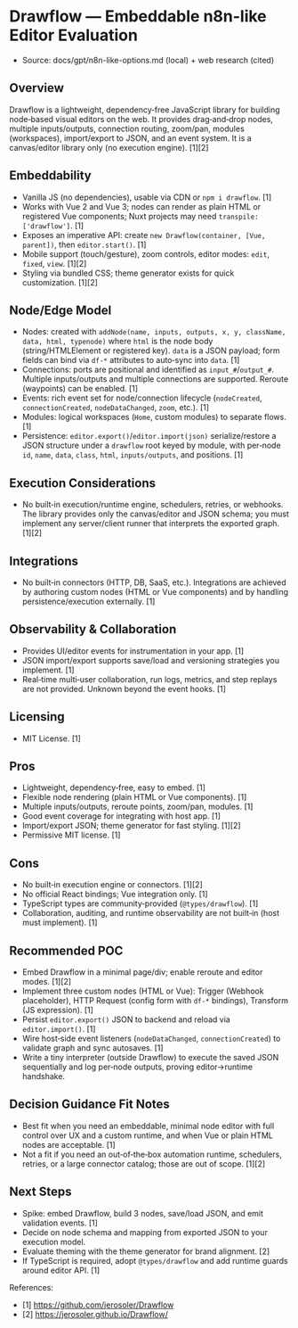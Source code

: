 # Drawflow — Embeddable n8n-like Editor Evaluation

- Source: docs/gpt/n8n-like-options.md (local) + web research (cited)

## Overview

Drawflow is a lightweight, dependency‑free JavaScript library for building node‑based visual editors on the web. It provides drag‑and‑drop nodes, multiple inputs/outputs, connection routing, zoom/pan, modules (workspaces), import/export to JSON, and an event system. It is a canvas/editor library only (no execution engine). [1][2]

## Embeddability

- Vanilla JS (no dependencies), usable via CDN or `npm i drawflow`. [1]
- Works with Vue 2 and Vue 3; nodes can render as plain HTML or registered Vue components; Nuxt projects may need `transpile: ['drawflow']`. [1]
- Exposes an imperative API: create `new Drawflow(container, [Vue, parent])`, then `editor.start()`. [1]
- Mobile support (touch/gesture), zoom controls, editor modes: `edit`, `fixed`, `view`. [1][2]
- Styling via bundled CSS; theme generator exists for quick customization. [1][2]

## Node/Edge Model

- Nodes: created with `addNode(name, inputs, outputs, x, y, className, data, html, typenode)` where `html` is the node body (string/HTMLElement or registered key). `data` is a JSON payload; form fields can bind via `df-*` attributes to auto‑sync into `data`. [1]
- Connections: ports are positional and identified as `input_#`/`output_#`. Multiple inputs/outputs and multiple connections are supported. Reroute (waypoints) can be enabled. [1]
- Events: rich event set for node/connection lifecycle (`nodeCreated`, `connectionCreated`, `nodeDataChanged`, `zoom`, etc.). [1]
- Modules: logical workspaces (`Home`, custom modules) to separate flows. [1]
- Persistence: `editor.export()`/`editor.import(json)` serialize/restore a JSON structure under a `drawflow` root keyed by module, with per‑node `id`, `name`, `data`, `class`, `html`, `inputs/outputs`, and positions. [1]

## Execution Considerations

- No built‑in execution/runtime engine, schedulers, retries, or webhooks. The library provides only the canvas/editor and JSON schema; you must implement any server/client runner that interprets the exported graph. [1][2]

## Integrations

- No built‑in connectors (HTTP, DB, SaaS, etc.). Integrations are achieved by authoring custom nodes (HTML or Vue components) and by handling persistence/execution externally. [1]

## Observability & Collaboration

- Provides UI/editor events for instrumentation in your app. [1]
- JSON import/export supports save/load and versioning strategies you implement. [1]
- Real‑time multi‑user collaboration, run logs, metrics, and step replays are not provided. Unknown beyond the event hooks. [1]

## Licensing

- MIT License. [1]

## Pros

- Lightweight, dependency‑free, easy to embed. [1]
- Flexible node rendering (plain HTML or Vue components). [1]
- Multiple inputs/outputs, reroute points, zoom/pan, modules. [1]
- Good event coverage for integrating with host app. [1]
- Import/export JSON; theme generator for fast styling. [1][2]
- Permissive MIT license. [1]

## Cons

- No built‑in execution engine or connectors. [1][2]
- No official React bindings; Vue integration only. [1]
- TypeScript types are community‑provided (`@types/drawflow`). [1]
- Collaboration, auditing, and runtime observability are not built‑in (host must implement). [1]

## Recommended POC

- Embed Drawflow in a minimal page/div; enable reroute and editor modes. [1][2]
- Implement three custom nodes (HTML or Vue): Trigger (Webhook placeholder), HTTP Request (config form with `df-*` bindings), Transform (JS expression). [1]
- Persist `editor.export()` JSON to backend and reload via `editor.import()`. [1]
- Wire host‑side event listeners (`nodeDataChanged`, `connectionCreated`) to validate graph and sync autosaves. [1]
- Write a tiny interpreter (outside Drawflow) to execute the saved JSON sequentially and log per‑node outputs, proving editor→runtime handshake.

## Decision Guidance Fit Notes

- Best fit when you need an embeddable, minimal node editor with full control over UX and a custom runtime, and when Vue or plain HTML nodes are acceptable. [1]
- Not a fit if you need an out‑of‑the‑box automation runtime, schedulers, retries, or a large connector catalog; those are out of scope. [1][2]

## Next Steps

- Spike: embed Drawflow, build 3 nodes, save/load JSON, and emit validation events. [1]
- Decide on node schema and mapping from exported JSON to your execution model.
- Evaluate theming with the theme generator for brand alignment. [2]
- If TypeScript is required, adopt `@types/drawflow` and add runtime guards around editor API. [1]

References:
- [1] https://github.com/jerosoler/Drawflow
- [2] https://jerosoler.github.io/Drawflow/